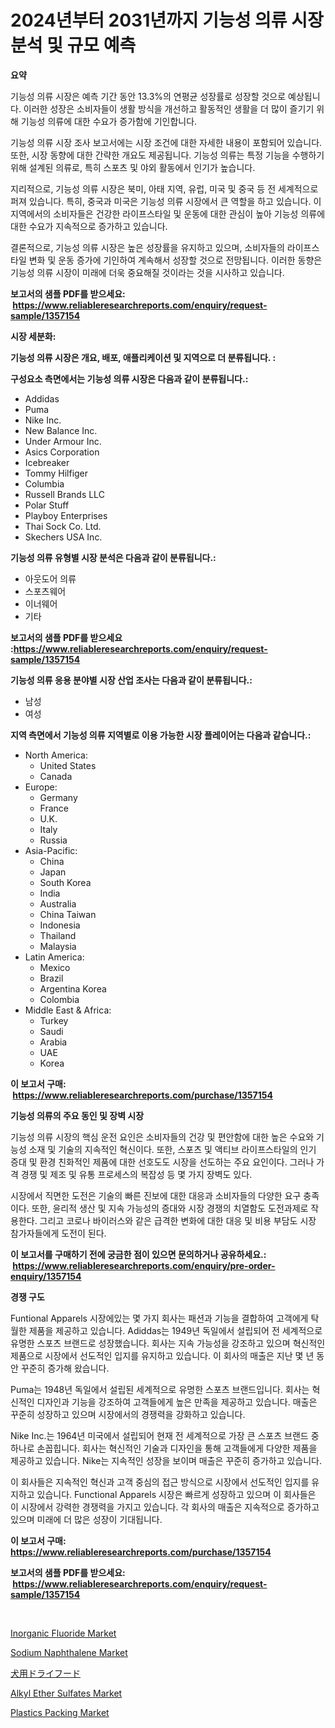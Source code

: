 <p><h1>2024년부터 2031년까지 기능성 의류 시장 분석 및 규모 예측</h1></p><p><strong>요약</strong></p>
<p><p>기능성 의류 시장은 예측 기간 동안 13.3%의 연평균 성장률로 성장할 것으로 예상됩니다. 이러한 성장은 소비자들이 생활 방식을 개선하고 활동적인 생활을 더 많이 즐기기 위해 기능성 의류에 대한 수요가 증가함에 기인합니다.</p><p>기능성 의류 시장 조사 보고서에는 시장 조건에 대한 자세한 내용이 포함되어 있습니다. 또한, 시장 동향에 대한 간략한 개요도 제공됩니다. 기능성 의류는 특정 기능을 수행하기 위해 설계된 의류로, 특히 스포츠 및 야외 활동에서 인기가 높습니다.</p><p>지리적으로, 기능성 의류 시장은 북미, 아태 지역, 유럽, 미국 및 중국 등 전 세계적으로 퍼져 있습니다. 특히, 중국과 미국은 기능성 의류 시장에서 큰 역할을 하고 있습니다. 이 지역에서의 소비자들은 건강한 라이프스타일 및 운동에 대한 관심이 높아 기능성 의류에 대한 수요가 지속적으로 증가하고 있습니다.</p><p>결론적으로, 기능성 의류 시장은 높은 성장률을 유지하고 있으며, 소비자들의 라이프스타일 변화 및 운동 증가에 기인하여 계속해서 성장할 것으로 전망됩니다. 이러한 동향은 기능성 의류 시장이 미래에 더욱 중요해질 것이라는 것을 시사하고 있습니다.</p></p>
<p><strong>보고서의 샘플 PDF를 받으세요: &nbsp;<a href="https://www.reliableresearchreports.com/enquiry/request-sample/1357154">https://www.reliableresearchreports.com/enquiry/request-sample/1357154</a></strong></p>
<p><strong>시장 세분화:</strong></p>
<p><strong> 기능성 의류 시장은 개요, 배포, 애플리케이션 및 지역으로 더 분류됩니다. :</strong></p>
<p><strong>구성요소 측면에서는 기능성 의류 시장은 다음과 같이 분류됩니다.:</strong></p>
<p><ul><li>Addidas</li><li>Puma</li><li>Nike Inc.</li><li>New Balance Inc.</li><li>Under Armour Inc.</li><li>Asics Corporation</li><li>Icebreaker</li><li>Tommy Hilfiger</li><li>Columbia</li><li>Russell Brands LLC</li><li>Polar Stuff</li><li>Playboy Enterprises</li><li>Thai Sock Co. Ltd.</li><li>Skechers USA Inc.</li></ul></p>
<p><strong> 기능성 의류 유형별 시장 분석은 다음과 같이 분류됩니다.:</strong></p>
<p><ul><li>아웃도어 의류</li><li>스포츠웨어</li><li>이너웨어</li><li>기타</li></ul></p>
<p><strong>보고서의 샘플 PDF를 받으세요 :<a href="https://www.reliableresearchreports.com/enquiry/request-sample/1357154">https://www.reliableresearchreports.com/enquiry/request-sample/1357154</a></strong></p>
<p><strong> 기능성 의류 응용 분야별 시장 산업 조사는 다음과 같이 분류됩니다.:</strong></p>
<p><ul><li>남성</li><li>여성</li></ul></p>
<p><strong>지역 측면에서 기능성 의류 지역별로 이용 가능한 시장 플레이어는 다음과 같습니다.:</strong></p>
<p><ul>
    <li>
        North America:
        <ul>
            <li>United States</li>
            <li>Canada</li>
        </ul>
    </li>
    <li>
        Europe:
        <ul>
            <li>Germany</li>
            <li>France</li>
            <li>U.K.</li>
            <li>Italy</li>
            <li>Russia</li>
        </ul>
    </li>
    <li>
        Asia-Pacific:
        <ul>
            <li>China</li>
            <li>Japan</li>
            <li>South Korea</li>
            <li>India</li>
            <li>Australia</li>
            <li>China Taiwan</li>
            <li>Indonesia</li>
            <li>Thailand</li>
            <li>Malaysia</li>
        </ul>
    </li>
    <li>
        Latin America:
        <ul>
            <li>Mexico</li>
            <li>Brazil</li>
            <li>Argentina Korea</li>
            <li>Colombia</li>
        </ul>
    </li>
    <li>
        Middle East & Africa:
        <ul>
            <li>Turkey</li>
            <li>Saudi</li>
            <li>Arabia</li>
            <li>UAE</li>
            <li>Korea</li>
        </ul>
    </li>
    </ul></p>
<p><strong>이 보고서 구매: &nbsp;<a href="https://www.reliableresearchreports.com/purchase/1357154">https://www.reliableresearchreports.com/purchase/1357154</a></strong></p>
<p><strong>기능성 의류의 주요 동인 및 장벽 시장</strong></p>
<p><p>기능성 의류 시장의 핵심 운전 요인은 소비자들의 건강 및 편안함에 대한 높은 수요와 기능성 소재 및 기술의 지속적인 혁신이다. 또한, 스포츠 및 액티브 라이프스타일의 인기 증대 및 환경 친화적인 제품에 대한 선호도도 시장을 선도하는 주요 요인이다. 그러나 가격 경쟁 및 제조 및 유통 프로세스의 복잡성 등 몇 가지 장벽도 있다.</p><p>시장에서 직면한 도전은 기술의 빠른 진보에 대한 대응과 소비자들의 다양한 요구 충족이다. 또한, 윤리적 생산 및 지속 가능성의 증대와 시장 경쟁의 치열함도 도전과제로 작용한다. 그리고 코로나 바이러스와 같은 급격한 변화에 대한 대응 및 비용 부담도 시장 참가자들에게 도전이 된다.</p></p>
<p><strong>이 보고서를 구매하기 전에 궁금한 점이 있으면 문의하거나 공유하세요.: &nbsp;<a href="https://www.reliableresearchreports.com/enquiry/pre-order-enquiry/1357154">https://www.reliableresearchreports.com/enquiry/pre-order-enquiry/1357154</a></strong></p>
<p><strong>경쟁 구도</strong></p>
<p><p>Funtional Apparels 시장에있는 몇 가지 회사는 패션과 기능을 결합하여 고객에게 탁월한 제품을 제공하고 있습니다. Adiddas는 1949년 독일에서 설립되어 전 세계적으로 유명한 스포츠 브랜드로 성장했습니다. 회사는 지속 가능성을 강조하고 있으며 혁신적인 제품으로 시장에서 선도적인 입지를 유지하고 있습니다. 이 회사의 매출은 지난 몇 년 동안 꾸준히 증가해 왔습니다.</p><p>Puma는 1948년 독일에서 설립된 세계적으로 유명한 스포츠 브랜드입니다. 회사는 혁신적인 디자인과 기능을 강조하여 고객들에게 높은 만족을 제공하고 있습니다. 매출은 꾸준히 성장하고 있으며 시장에서의 경쟁력을 강화하고 있습니다.</p><p>Nike Inc.는 1964년 미국에서 설립되어 현재 전 세계적으로 가장 큰 스포츠 브랜드 중 하나로 손꼽힙니다. 회사는 혁신적인 기술과 디자인을 통해 고객들에게 다양한 제품을 제공하고 있습니다. Nike는 지속적인 성장을 보이며 매출은 꾸준히 증가하고 있습니다.</p><p>이 회사들은 지속적인 혁신과 고객 중심의 접근 방식으로 시장에서 선도적인 입지를 유지하고 있습니다. Functional Apparels 시장은 빠르게 성장하고 있으며 이 회사들은 이 시장에서 강력한 경쟁력을 가지고 있습니다. 각 회사의 매출은 지속적으로 증가하고 있으며 미래에 더 많은 성장이 기대됩니다.</p></p>
<p><strong>이 보고서 구매: &nbsp; <a href="https://www.reliableresearchreports.com/purchase/1357154">https://www.reliableresearchreports.com/purchase/1357154</a></strong></p>
<p><strong>보고서의 샘플 PDF를 받으세요: &nbsp;<a href="https://www.reliableresearchreports.com/enquiry/request-sample/1357154">https://www.reliableresearchreports.com/enquiry/request-sample/1357154</a></strong><strong></strong></p>
<p>&nbsp;</p>
<p><p><a href="https://github.com/rahu1506/Market-Research-Report-List-3/blob/main/inorganic-fluoride-market.md">Inorganic Fluoride Market</a></p><p><a href="https://issuu.com/reportprime-2/docs/sodium-naphthalene-market-size-2030.pptx">Sodium Naphthalene Market</a></p><p><a href="https://github.com/nxboeu02965442/Market-Research-Report-List-1/blob/main/1085992193905.md">犬用ドライフード</a></p><p><a href="https://issuu.com/reportprime-2/docs/alkyl-ether-sulfates-market-size-2030.pptx">Alkyl Ether Sulfates Market</a></p><p><a href="https://github.com/FassouRP/Market-Research-Report-List-3/blob/main/plastics-packing-market.md">Plastics Packing Market</a></p></p>